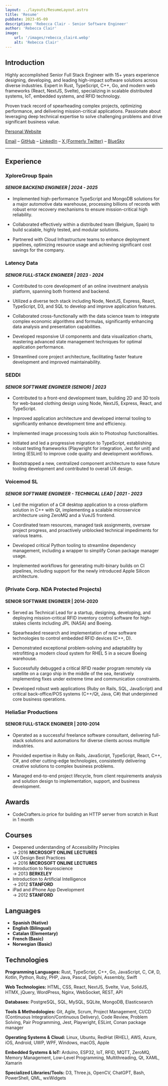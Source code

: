 ```yaml
---
layout: ../layouts/ResumeLayout.astro
title: 'Resume'
pubDate: 2023-05-09
description: 'Rebecca Clair - Senior Software Engineer'
author: 'Rebecca Clair'
image:
    url: '/images/rebecca_clair4.webp'
    alt: 'Rebecca Clair'
---
```



## Introduction

Highly accomplished Senior Full Stack Engineer with 15+ years experience designing, developing, and leading high-impact software solutions across diverse industries. Expert in Rust, TypeScript, C++, Go, and modern web frameworks (React, NextJS, Svelte), specializing in scalable distributed systems, IoT, embedded systems, and RFID technology.

Proven track record of spearheading complex projects, optimizing performance, and delivering mission-critical applications. Passionate about leveraging deep technical expertise to solve challenging problems and drive significant business value.

[Personal Website](https://heliasar.com/)

[Email](mailto:rebecca@heliasar.com) – [GitHub](https://github.com/becksClair) – [LinkedIn](https://linkedin.com/in/rebecca-clair) – [X (Formerly Twitter)](https://x.com/becksClair) – [BlueSky](https://bsky.app/profile/becksclair.bsky.social)

---

## Experience

### XploreGroup Spain

#### *SENIOR BACKEND ENGINEER | 2024 - 2025*

- Implemented high-performance TypeScript and MongoDB solutions for a major automotive data warehouse, processing billions of records with robust error recovery mechanisms to ensure mission-critical high reliability.

- Collaborated effectively within a distributed team (Belgium, Spain) to build scalable, highly tested, and modular solutions.

- Partnered with Cloud Infrastructure teams to enhance deployment pipelines, optimizing resource usage and achieving significant cost savings for the company.

### Latency Data

#### *SENIOR FULL-STACK ENGINEER | 2023 - 2024*

- Contributed to core development of an online investment analysis platform, spanning both frontend and backend.

- Utilized a diverse tech stack including Node, NextJS, Express, React, TypeScript, D3, and SQL to develop and improve application features.

- Collaborated cross-functionally with the data science team to integrate complex economic algorithms and formulas, significantly enhancing data analysis and presentation capabilities.

- Developed responsive UI components and data visualization charts, mastering advanced state management techniques for optimal application performance.

- Streamlined core project architecture, facilitating faster feature development and improved maintainability.

### SEDDI

#### *SENIOR SOFTWARE ENGINEER (SENIOR) | 2023*

- Contributed to a front-end development team, building 2D and 3D tools for web-based clothing design using Node, NextJS, Express, React, and TypeScript.

- Improved application architecture and developed internal tooling to significantly enhance development time and efficiency.

- Implemented image processing tools akin to Photoshop functionalities.

- Initiated and led a progressive migration to TypeScript, establishing robust testing frameworks (Playwright for integration, Jest for unit) and linting (ESLint) to improve code quality and development workflows.

- Bootstrapped a new, centralized component architecture to ease future tooling development and contributed to overall UX design.

### Voicemod SL

#### *SENIOR SOFTWARE ENGINEER - TECHNICAL LEAD | 2021 - 2023*

- Led the migration of a C# desktop application to a cross-platform solution in C++ with Qt, implementing a scalable microservice architecture using ZeroMQ and a VueJS frontend.

- Coordinated team resources, managed task assignments, oversaw project progress, and proactively unblocked technical impediments for various teams.

- Developed critical Python tooling to streamline dependency management, including a wrapper to simplify Conan package manager usage.

- Implemented workflows for generating multi-binary builds on CI pipelines, including support for the newly introduced Apple Silicon architecture.

### (Private Corp. NDA Protected Projects)

#### SENIOR SOFTWARE ENGINEER | 2014-2020

- Served as Technical Lead for a startup, designing, developing, and deploying mission-critical RFID inventory control software for high-stakes clients including JPL (NASA) and Boeing.

- Spearheaded research and implementation of new software technologies to control embedded RFID devices (C++, D).

- Demonstrated exceptional problem-solving and adaptability by retrofitting a modern cloud system for RHEL 5 in a secure Boeing warehouse.

- Successfully debugged a critical RFID reader program remotely via satellite on a cargo ship in the middle of the sea, iteratively implementing fixes under extreme time and communication constraints.

- Developed robust web applications (Ruby on Rails, SQL, JavaScript) and critical back-office/POS systems (C++/Qt, Java, C#) that underpinned core business operations.

### HeliaSar Productions

#### SENIOR FULL-STACK ENGINEER | 2010-2014

- Operated as a successful freelance software consultant, delivering full-stack solutions and automations for diverse clients across multiple industries.

- Provided expertise in Ruby on Rails, JavaScript, TypeScript, React, C++, C#, and other cutting-edge technologies, consistently delivering creative solutions to complex business problems.

- Managed end-to-end project lifecycle, from client requirements analysis and solution design to implementation, support, and business development.

## Awards

- CodeCrafters.io price for building an HTTP server from scratch in Rust in 1 month

## Courses

- Deepened understanding of Accessibility Principles  
&rarr; 2016 **MICROSOFT ONLINE LECTURES**
- UX Design Best Practices  
&rarr; 2016 **MICROSOFT ONLINE LECTURES**
- Introduction to Neuroscience  
&rarr; 2013 **BERKELEY**
- Introduction to Artificial Intelligence  
&rarr; 2012 **STANFORD**
- iPad and iPhone App Development  
&rarr; 2012 **STANFORD**

## Languages

- **Spanish (Native)**
- **English (Bilingual)**
- **Catalan (Elementary)**
- **French (Basic)**
- **Norwegian (Basic)**

## Technologies

**Programming Languages:** Rust, TypeScript, C++, Go, JavaScript, C, C#, D, Kotlin, Python, Ruby, PHP, Java, Pascal, Delphi, Assembly, Swift

**Web Technologies:** HTML, CSS, React, NextJS, Svelte, Vue, SolidJS, HTMX, jQuery, WordPress, Nginx, WebSocket, REST, API

**Databases:** PostgreSQL, SQL, MySQL, SQLite, MongoDB, Elasticsearch

**Tools & Methodologies:** Git, Agile, Scrum, Project Management, CI/CD (Continuous Integration/Continuous Delivery), Code Review, Problem Solving, Pair Programming, Jest, Playwright, ESLint, Conan package manager

**Operating Systems & Cloud:** Linux, Ubuntu, RedHat (RHEL), AWS, Azure, iOS, Android, UWP, WPF, Windows, macOS, Apple

**Embedded Systems & IoT:** Arduino, ESP32, IoT, RFID, MQTT, ZeroMQ, Memory Management, Low-Level Programming, Multithreading, Qt, XAML, Xamarin

**Specialized Libraries/Tools:** D3, Three.js, OpenCV, ChatGPT, Bash, PowerShell, QML, wxWidgets
